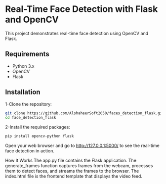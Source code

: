 # Real-Time Face Detection with Flask and OpenCV

This project demonstrates real-time face detection using OpenCV and Flask.

## Requirements

- Python 3.x
- OpenCV
- Flask

## Installation
 1-Clone the repository:
 ```sh
git clone https://github.com/AlshaheerSoft2050/faces_detection_flask.git
cd face_detection_flask
 ```
 2-Install the required packages:
 ```sh
pip install opencv-python flask
```
Open your web browser and go to http://127.0.0.1:5000/ to see the real-time face detection in action.

How It Works
The app.py file contains the Flask application.
The generate_frames function captures frames from the webcam, processes them to detect faces, and streams the frames to the browser.
The index.html file is the frontend template that displays the video feed.
